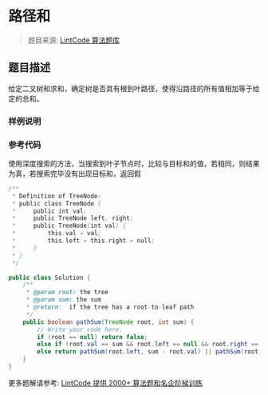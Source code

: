 # 路径和
 > 题目来源: [LintCode 算法题库](https://www.lintcode.com/problem/path-sum/?utm_source=sc-github-wzz)
 ## 题目描述
 给定二叉树和求和，确定树是否具有根到叶路径，使得沿路径的所有值相加等于给定的总和。
 ### 样例说明
 
 ### 参考代码
 使用深度搜索的方法，当搜索到叶子节点时，比较与目标和的值，若相同，则结果为真，若搜索完毕没有出现目标和，返回假
```java
/**
 * Definition of TreeNode:
 * public class TreeNode {
 *     public int val;
 *     public TreeNode left, right;
 *     public TreeNode(int val) {
 *         this.val = val;
 *         this.left = this.right = null;
 *     }
 * }
 */

public class Solution {
    /**
     * @param root: the tree
     * @param sum: the sum
     * @return:  if the tree has a root-to-leaf path 
     */
    public boolean pathSum(TreeNode root, int sum) {
        // Write your code here.
        if (root == null) return false;
        else if (root.val == sum && root.left == null && root.right == null) return true;
        else return pathSum(root.left, sum - root.val) || pathSum(root.right, sum - root.val);
    }
}
```
 更多题解请参考: [LintCode 提供 2000+ 算法题和名企阶梯训练](https://www.lintcode.com/problem/?utm_source=sc-github-wzz)